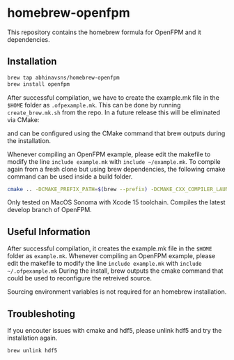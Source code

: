 # homebrew-openfpm

This repository contains the homebrew formula for OpenFPM and it dependencies.

## Installation
```bash
brew tap abhinavsns/homebrew-openfpm
brew install openfpm
```
After successful compilation, we have to create the example.mk file in the `$HOME` folder as `.ofpexample.mk`. This can be done by running `create_brew.mk.sh` from the repo. In a future release this will be eliminated via CMake:

and can be configured using the CMake command that brew outputs during the installation.

Whenever compiling an OpenFPM example, please edit the makefile to modify the line `include example.mk` with `include ~/example.mk`.
To compile again from a fresh clone but using brew dependencies, the following cmake command can be used inside a build folder.
```bash
cmake .. -DCMAKE_PREFIX_PATH=$(brew --prefix) -DCMAKE_CXX_COMPILER_LAUNCHER=ccache -DCMAKE_BUILD_TYPE=Release -DCMAKE_INSTALL_PREFIX=($HOME)/.local/ofp_install -DCMAKE_BUILD_TYPE=Debug -DSE_CLASS1=OFF -DSE_CLASS2=OFF -DSE_CLASS3=OFF -DTEST_COVERAGE=OFF -DSCAN_COVERTY=OFF -DTEST_PERFORMANCE=OFF -DENABLE_ASAN=OFF -DENABLE_NUMERICS=ON -DENABLE_GARBAGE_INJECTOR=OFF -DENABLE_VCLUSTER_GARBAGE_INJECTOR=OFF -DCUDA_ON_BACKEND=NONE -DMPI_VENDOR=openmpi -DMPI_ROOT=$(brew --prefix openmpi) -DPETSC_ROOT=$(brew --prefix petsc) -DBOOST_ROOT=$(brew --prefix boost@1.85) -DBoost_NO_BOOST_CMAKE=ON -DLIBHILBERT_ROOT=$(brew --prefix libhilbert) -DBLITZ_ROOT=$(brew --prefix blitz) -DALGOIM_ROOT=$(brew --prefix algoim) -DPARMETIS_ROOT=$(brew --prefix parmetis) -DMETIS_ROOT=$(brew --prefix metis) -DVc_ROOT=$(brew --prefix vc) -DOPENBLAS_ROOT=$(brew --prefix openblas) -DEIGEN3_ROOT=$(brew --prefix eigen) -DSUITESPARSE_ROOT=$(brew --prefix suitesparse) -DBLAS_ROOT=$(brew --prefix openblas) -DHDF5_ROOT=$(brew --prefix hdf5-mpi)
```

Only tested on MacOS Sonoma with Xcode 15 toolchain. Compiles the latest develop branch of OpenFPM.

## Useful Information

After successful compilation, it creates the example.mk file in the `$HOME` folder as `example.mk`. Whenever compiling an OpenFPM example, please edit the makefile to modify the line `include example.mk` with `include ~/.ofpexample.mk`
During the install, brew outputs the cmake command that could be used to reconfigure the retreived source.

Sourcing environment variables is not required for an homebrew installation.

## Troubleshoting

If you encouter issues with cmake and hdf5, please unlink hdf5 and try the installation again.
```bash
brew unlink hdf5
```
